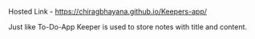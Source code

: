 Hosted Link -
  https://chiragbhayana.github.io/Keepers-app/
  
  Just like To-Do-App Keeper is used to store notes with title and content.
  
